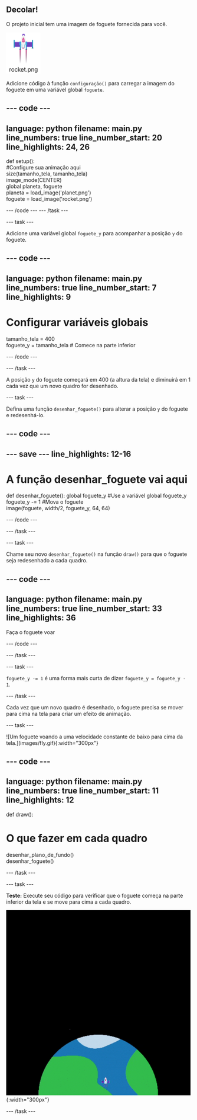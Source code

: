 ## Decolar!

O projeto inicial tem uma imagem de foguete fornecida para você.

![Imagem do foguete na biblioteca de imagens Trinket.](images/rocket_image.png)

Adicione código à função `configuração()` para carregar a imagem do foguete em uma variável global `foguete`.

<div class="c-project-code">

--- code ---
---
language: python filename: main.py line_numbers: true line_number_start: 20
line_highlights: 24, 26
---

def setup():   
#Configure sua animação aqui   
size(tamanho_tela, tamanho_tela)   
image_mode(CENTER)   
global planeta, foguete   
planeta = load_image('planet.png')    
foguete = load_image('rocket.png')

--- /code --- --- /task ---

--- task ---

Adicione uma variável global `foguete_y` para acompanhar a posição `y` do foguete.

--- code ---
---
language: python filename: main.py line_numbers: true line_number_start: 7
line_highlights: 9
---

# Configurar variáveis globais
tamanho_tela = 400    
foguete_y = tamanho_tela # Comece na parte inferior

--- /code ---

--- /task ---


A posição `y` do foguete começará em 400 (a altura da tela) e diminuirá em 1 cada vez que um novo quadro for desenhado.


--- task ---

Defina uma função `desenhar_foguete()` para alterar a posição `y` do foguete e redesenhá-lo.

--- code ---
---
--- save ---
line_highlights: 12-16
---

# A função desenhar_foguete vai aqui
def desenhar_foguete(): global foguete_y #Use a variável global foguete_y    
foguete_y -= 1 #Mova o foguete    
image(foguete, width/2, foguete_y, 64, 64)


--- /code ---

--- /task ---

--- task ---

Chame seu novo `desenhar_foguete()` na função `draw()` para que o foguete seja redesenhado a cada quadro.

--- code ---
---
language: python filename: main.py line_numbers: true line_number_start: 33
line_highlights: 36
---

Faça o foguete voar


--- /code ---

--- /task ---

--- task ---

`foguete_y -= 1` é uma forma mais curta de dizer `foguete_y = foguete_y - 1`.


--- /task ---


Cada vez que um novo quadro é desenhado, o foguete precisa se mover para cima na tela para criar um efeito de animação.


--- task ---

!\[Um foguete voando a uma velocidade constante de baixo para cima da tela.\](images/fly.gif){:width="300px"}

--- code ---
---
language: python filename: main.py line_numbers: true line_number_start: 11
line_highlights: 12
---

def draw():   
# O que fazer em cada quadro   
desenhar_plano_de_fundo()   
desenhar_foguete()

--- /task ---


--- task ---

**Teste:** Execute seu código para verificar que o foguete começa na parte inferior da tela e se move para cima a cada quadro.


![Imagem do foguete a meio caminho da tela.](images/fly.gif){:width="300px"}

--- /task ---